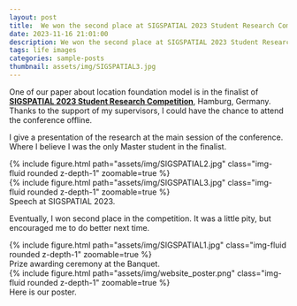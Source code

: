 ```yaml
---
layout: post
title:  We won the second place at SIGSPATIAL 2023 Student Research Competition 
date: 2023-11-16 21:01:00
description: We won the second place at SIGSPATIAL 2023 Student Research Competition.
tags: life images
categories: sample-posts
thumbnail: assets/img/SIGSPATIAL3.jpg
---
```

One of our paper about location foundation model is in the finalist of <b>[SIGSPATIAL 2023 Student Research Competition](https://sigspatial2023.sigspatial.org/competition/)</b>, Hamburg, Germany. Thanks to the support of my supervisors, I could have the chance to attend the conference offline.

I give a presentation of the research at the main session of the conference. Where I believe I was the only Master student in the finalist.

<div class="row mt-3">
    <div class="col-sm mt-3 mt-md-0">
        {% include figure.html path="assets/img/SIGSPATIAL2.jpg" class="img-fluid rounded z-depth-1" zoomable=true %}
    </div>
    <div class="col-sm mt-3 mt-md-0">
        {% include figure.html path="assets/img/SIGSPATIAL3.jpg" class="img-fluid rounded z-depth-1" zoomable=true %}
    </div>
</div>
<div class="caption">
    Speech at SIGSPATIAL 2023.
</div>

Eventually, I won second place in the competition. It was a little pity, but encouraged me to do better next time. 

<div class="row mt-3">
    <div class="col-sm mt-3 mt-md-0">
        {% include figure.html path="assets/img/SIGSPATIAL1.jpg" class="img-fluid rounded z-depth-1" zoomable=true %}
    </div>
</div>
<div class="caption">
    Prize awarding ceremony at the Banquet.
</div>

<div class="row mt-3">
    <div class="col-sm mt-3 mt-md-0">
        {% include figure.html path="assets/img/website_poster.png" class="img-fluid rounded z-depth-1" zoomable=true %}
    </div>
</div>
<div class="caption">
    Here is our poster.
</div>